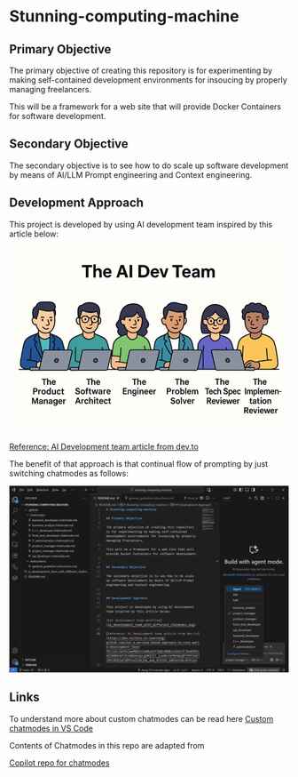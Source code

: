 # Stunning-computing-machine

## Primary Objective

The primary objective of creating this repository is for experimenting by making self-contained development environments for insoucing by properly managing freelancers. 

This will be a framework for a web site that will provide Docker Containers for software development.


## Secondary Objective

The secondary objective is to see how to do scale up software development by means of AI/LLM Prompt engineering and Context engineering.


## Development Approach

This project is developed by using AI development team inspired by this article below:

![AI development team workflow](ai_development_team_with_different_chatmodes.png)

[Reference: AI Development team article from dev.to](https://dev.to/this-is-learning/github-copilot-a-persona-based-approach-to-real-world-development-56ee?fbclid=IwY2xjawM8dztleHRuA2FlbQIxMQBicmlkETFJbnB5MllVUlBHRE44T2ttAR6Vo3pcghM2ZIT_lueDkcHrMkhWzQPT9YY1kK7I9FCDCRjqE5BPPvalCbbjUw_aem_DrbIbU_mdkUeC6Ac4H35zw)

The benefit of that approach is that continual flow of prompting by just switching chatmodes as follows:

![AI persona switching](switching_chatmodes.png)

## Links

To understand more about custom chatmodes can be read here
[Custom chatmodes in VS Code](https://code.visualstudio.com/docs/copilot/customization/custom-chat-modes)

Contents of Chatmodes in this repo are adapted from

[Copilot repo for chatmodes](https://github.com/dfinke/awesome-copilot-chatmodes)

